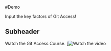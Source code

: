 #Demo

Input the key factors of Git Access!


## Subheader
Watch the Git Access Course.
[![Watch the video](https://youtu.be/RGOj5yH7evk?feature=shared&t=2501)
